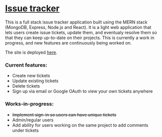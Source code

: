 # [Issue tracker](https://issue-tracker-full.netlify.app/)

This is a full stack issue tracker application built using the MERN stack (MongoDB, Express, Node.js and React). 
It is a light web application that lets users create issue tickets, update them, and eventualy resolve them so that they can keep up-to-date on their projects.
This is currently a work in progress, and new features are continuously being worked on.

The site is deployed [here](https://issue-tracker-full.netlify.app/).

### Current features:
- Create new tickets
- Update existing tickets
- Delete tickets
- Sign up via email or Google OAuth to view your own tickets anywhere


### Works-in-progress:
- ~~Implement sign-in so users can have unique tickets~~
- Admin/regular users
- Add ability for users working on the same project to add comments under tickets
